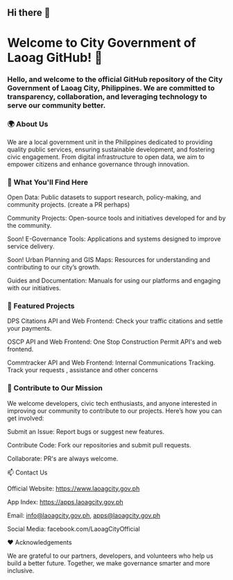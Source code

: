 ## Hi there 👋
# Welcome to City Government of Laoag GitHub! 🌟

### Hello, and welcome to the official GitHub repository of the City Government of Laoag City, Philippines. We are committed to transparency, collaboration, and leveraging technology to serve our community better.

### 🌍 About Us

We are a local government unit in the Philippines dedicated to providing quality public services, ensuring sustainable development, and fostering civic engagement. 
From digital infrastructure to open data, we aim to empower citizens and enhance governance through innovation.

### 📂 What You'll Find Here

Open Data: Public datasets to support research, policy-making, and community projects. (create a PR perhaps)

Community Projects: Open-source tools and initiatives developed for and by the community.

Soon! E-Governance Tools: Applications and systems designed to improve service delivery.

Soon! Urban Planning and GIS Maps: Resources for understanding and contributing to our city’s growth. 

Guides and Documentation: Manuals for using our platforms and engaging with our initiatives.

### 🔧 Featured Projects

DPS Citations API and Web Frontend: Check your traffic citations and settle your payments.

OSCP API and Web Frontend: One Stop Construction Permit API's and web frontend.

Commtracker API and Web Frontend: Internal Communications Tracking. Track your requests , assistance and other concerns

### 🤝 Contribute to Our Mission

We welcome developers, civic tech enthusiasts, and anyone interested in improving our community to contribute to our projects. Here’s how you can get involved:

Submit an Issue: Report bugs or suggest new features.

Contribute Code: Fork our repositories and submit pull requests.

Collaborate: PR's are always welcome.

📫 Contact Us

Official Website: https://www.laoagcity.gov.ph

App Index: https://apps.laoagcity.gov.ph

Email: info@laoagcity.gov.ph, apps@laoagcity.gov.ph

Social Media: facebook.com/LaoagCityOfficial

❤️ Acknowledgements

We are grateful to our partners, developers, and volunteers who help us build a better future. Together, we make governance smarter and more inclusive.


<!--

**Here are some ideas to get you started:**

🙋‍♀️ A short introduction - what is your organization all about?
🌈 Contribution guidelines - how can the community get involved?
👩‍💻 Useful resources - where can the community find your docs? Is there anything else the community should know?
🍿 Fun facts - what does your team eat for breakfast?
🧙 Remember, you can do mighty things with the power of [Markdown](https://docs.github.com/github/writing-on-github/getting-started-with-writing-and-formatting-on-github/basic-writing-and-formatting-syntax)
-->
